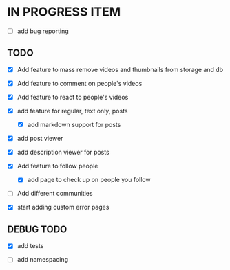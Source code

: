 # IN PROGRESS ITEM

- [ ] add bug reporting

## TODO

- [x] Add feature to mass remove videos and thumbnails from storage and db

- [x] Add feature to comment on people's videos

- [x] Add feature to react to people's videos

- [x] add feature for regular, text only, posts
  - [x] add markdown support for posts

- [x] add post viewer

- [x] add description viewer for posts

- [x] Add feature to follow people
  - [x] add page to check up on people you follow

- [ ] Add different communities

- [x] start adding custom error pages

## DEBUG TODO

- [x] add tests

- [ ] add namespacing
